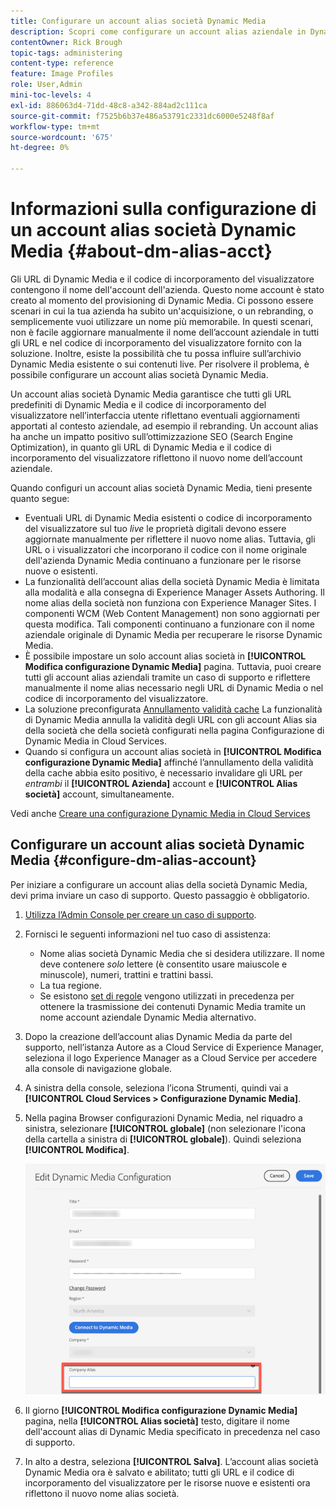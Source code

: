 ```yaml
---
title: Configurare un account alias società Dynamic Media
description: Scopri come configurare un account alias aziendale in Dynamic Media.
contentOwner: Rick Brough
topic-tags: administering
content-type: reference
feature: Image Profiles
role: User,Admin
mini-toc-levels: 4
exl-id: 886063d4-71dd-48c8-a342-884ad2c111ca
source-git-commit: f7525b6b37e486a53791c2331dc6000e5248f8af
workflow-type: tm+mt
source-wordcount: '675'
ht-degree: 0%

---
```


# Informazioni sulla configurazione di un account alias società Dynamic Media {#about-dm-alias-acct}

<!-- hide: yes
hidefromtoc: yes -->

<!-- >[!NOTE]
>
>This feature to create a Dynamic Media company alias account is in the Prerelease Channel for January 2022. See [Prerelease Channel documentation](https://experienceleague.adobe.com/docs/experience-manager-cloud-service/content/release-notes/prerelease.html?lang=en#enable-prerelease) for information on how to enable the feature for your environment. The feature is generally available in the February 2022 release. -->

Gli URL di Dynamic Media e il codice di incorporamento del visualizzatore contengono il nome dell&#39;account dell&#39;azienda. Questo nome account è stato creato al momento del provisioning di Dynamic Media. Ci possono essere scenari in cui la tua azienda ha subito un&#39;acquisizione, o un rebranding, o semplicemente vuoi utilizzare un nome più memorabile. In questi scenari, non è facile aggiornare manualmente il nome dell’account aziendale in tutti gli URL e nel codice di incorporamento del visualizzatore fornito con la soluzione. Inoltre, esiste la possibilità che tu possa influire sull’archivio Dynamic Media esistente o sui contenuti live. Per risolvere il problema, è possibile configurare un account alias società Dynamic Media.

Un account alias società Dynamic Media garantisce che tutti gli URL predefiniti di Dynamic Media e il codice di incorporamento del visualizzatore nell’interfaccia utente riflettano eventuali aggiornamenti apportati al contesto aziendale, ad esempio il rebranding. Un account alias ha anche un impatto positivo sull’ottimizzazione SEO (Search Engine Optimization), in quanto gli URL di Dynamic Media e il codice di incorporamento del visualizzatore riflettono il nuovo nome dell’account aziendale.

Quando configuri un account alias società Dynamic Media, tieni presente quanto segue:

* Eventuali URL di Dynamic Media esistenti o codice di incorporamento del visualizzatore sul tuo *live* le proprietà digitali devono essere aggiornate manualmente per riflettere il nuovo nome alias. Tuttavia, gli URL o i visualizzatori che incorporano il codice con il nome originale dell&#39;azienda Dynamic Media continuano a funzionare per le risorse nuove o esistenti.
* La funzionalità dell’account alias della società Dynamic Media è limitata alla modalità e alla consegna di Experience Manager Assets Authoring. Il nome alias della società non funziona con Experience Manager Sites. I componenti WCM (Web Content Management) non sono aggiornati per questa modifica. Tali componenti continuano a funzionare con il nome aziendale originale di Dynamic Media per recuperare le risorse Dynamic Media.
* È possibile impostare un solo account alias società in **[!UICONTROL Modifica configurazione Dynamic Media]** pagina. Tuttavia, puoi creare tutti gli account alias aziendali tramite un caso di supporto e riflettere manualmente il nome alias necessario negli URL di Dynamic Media o nel codice di incorporamento del visualizzatore.
* La soluzione preconfigurata [Annullamento validità cache](/help/assets/dynamic-media/invalidate-cdn-cache-dynamic-media.md) La funzionalità di Dynamic Media annulla la validità degli URL con gli account Alias sia della società che della società configurati nella pagina Configurazione di Dynamic Media in Cloud Services.
* Quando si configura un account alias società in **[!UICONTROL Modifica configurazione Dynamic Media]** affinché l’annullamento della validità della cache abbia esito positivo, è necessario invalidare gli URL per *entrambi* il **[!UICONTROL Azienda]** account e **[!UICONTROL Alias società]** account, simultaneamente.

Vedi anche [Creare una configurazione Dynamic Media in Cloud Services](/help/assets/dynamic-media/config-dm.md#configuring-dynamic-media-cloud-services)

## Configurare un account alias società Dynamic Media {#configure-dm-alias-account}

Per iniziare a configurare un account alias della società Dynamic Media, devi prima inviare un caso di supporto. Questo passaggio è obbligatorio.

1. [Utilizza l’Admin Console per creare un caso di supporto](https://helpx.adobe.com/it/enterprise/using/support-for-experience-cloud.html).
1. Fornisci le seguenti informazioni nel tuo caso di assistenza:

   * Nome alias società Dynamic Media che si desidera utilizzare. Il nome deve contenere *solo* lettere (è consentito usare maiuscole e minuscole), numeri, trattini e trattini bassi.
   * La tua regione.
   * Se esistono [set di regole](/help/assets/dynamic-media/using-rulesets-to-transform-urls.md) vengono utilizzati in precedenza per ottenere la trasmissione dei contenuti Dynamic Media tramite un nome account aziendale Dynamic Media alternativo.

1. Dopo la creazione dell’account alias Dynamic Media da parte del supporto, nell’istanza Autore as a Cloud Service di Experience Manager, seleziona il logo Experience Manager as a Cloud Service per accedere alla console di navigazione globale.
1. A sinistra della console, seleziona l’icona Strumenti, quindi vai a **[!UICONTROL Cloud Services > Configurazione Dynamic Media]**.
1. Nella pagina Browser configurazioni Dynamic Media, nel riquadro a sinistra, selezionare **[!UICONTROL globale]** (non selezionare l&#39;icona della cartella a sinistra di **[!UICONTROL globale]**). Quindi seleziona **[!UICONTROL Modifica]**.

   ![Campo di testo Alias società Dynamic Media](/help/assets/assets-dm/dm-company-alias.png)

1. Il giorno **[!UICONTROL Modifica configurazione Dynamic Media]** pagina, nella **[!UICONTROL Alias società]** testo, digitare il nome dell&#39;account alias di Dynamic Media specificato in precedenza nel caso di supporto.
1. In alto a destra, seleziona **[!UICONTROL Salva]**.
L’account alias società Dynamic Media ora è salvato e abilitato; tutti gli URL e il codice di incorporamento del visualizzatore per le risorse nuove e esistenti ora riflettono il nuovo nome alias società.